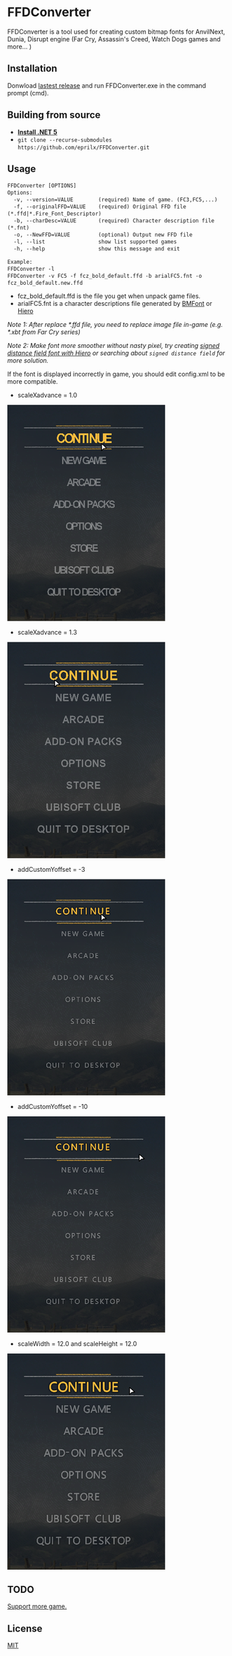 # FFDConverter
FFDConverter is a tool used for creating custom bitmap fonts for AnvilNext, Dunia, Disrupt engine (Far Cry, Assassin's Creed, Watch Dogs games and more... )

## Installation

Donwload [lastest release](https://github.com/eprilx/FFDConverter/releases) and run FFDConverter.exe in the command prompt (cmd).

## Building from source
- **[Install .NET 5](https://dotnet.microsoft.com/download/dotnet/5.0)**
- ``git clone --recurse-submodules https://github.com/eprilx/FFDConverter.git``

## Usage

```
FFDConverter [OPTIONS]
Options:
  -v, --version=VALUE        (required) Name of game. (FC3,FC5,...)
  -f, --originalFFD=VALUE    (required) Original FFD file (*.ffd|*.Fire_Font_Descriptor)
  -b, --charDesc=VALUE       (required) Character description file (*.fnt)
  -o, --NewFFD=VALUE         (optional) Output new FFD file
  -l, --list                 show list supported games
  -h, --help                 show this message and exit
```

```
Example: 
FFDConverter -l
FFDConverter -v FC5 -f fcz_bold_default.ffd -b arialFC5.fnt -o fcz_bold_default.new.ffd
```
- fcz_bold_default.ffd is the file you get when unpack game files.
- arialFC5.fnt is a character descriptions file generated by [BMFont](https://www.angelcode.com/products/bmfont/) or [Hiero](https://github.com/libgdx/libgdx/wiki/Hiero)

*Note 1: After replace \*.ffd file, you need to replace image file in-game (e.g. \*.xbt from Far Cry series)*

*Note 2: Make font more smoother without nasty pixel, try creating [signed distance field font with Hiero](https://github.com/libgdx/libgdx/wiki/Distance-field-fonts) or searching about ``signed distance field`` for more solution.*

If the font is displayed incorrectly in game, you should edit config.xml to be more compatible.
- scaleXadvance = 1.0

![1.0](sampleImg/1.0xadvance.png)
- scaleXadvance = 1.3

![1.3](sampleImg/1.3xadvance.png)

- addCustomYoffset = -3

![0Y](sampleImg/0Yoffset.png)
- addCustomYoffset = -10

![-10Y](sampleImg/Sub10Yoffset.png)
- scaleWidth = 12.0 and scaleHeight = 12.0

![scaleWH12](sampleImg/scaleWH12.png)


## TODO
[Support more game.](https://github.com/eprilx/FFDConverter/issues/2)

## License
[MIT](LICENSE)
